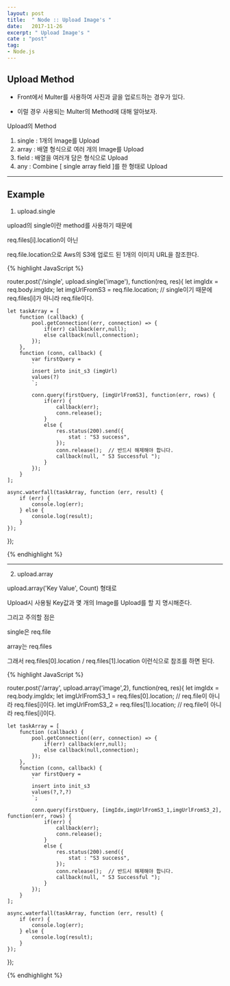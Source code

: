 ```yaml
---
layout: post
title:  " Node :: Upload Image's "
date:   2017-11-26
excerpt: " Upload Image's "
cate : "post"
tag:
- Node.js
---
```


## Upload Method

* Front에서 Multer를 사용하여 사진과 글을 업로드하는 경우가 있다.

* 이럴 경우 사용되는 Multer의 Method에 대해 알아보자.


Upload의 Method

1. single : 1개의 Image를 Upload
1. array : 배열 형식으로 여러 개의 Image를 Upload
2. field : 배열을 여러개 담은 형식으로 Upload
3. any : Combine [ single array field ]를 한 형태로 Upload


--- 


## Example 

1. upload.single

upload의 single이란 method를 사용하기 때문에

req.files[i].location이 아닌 

req.file.location으로 Aws의 S3에 업로드 된 1개의 이미지 URL을 참조한다.


{% highlight JavaScript %}

router.post('/single', upload.single('image'), function(req, res){
    let imgIdx = req.body.imgIdx;
    let imgUrlFromS3 = req.file.location; // single이기 때문에 req.files[i]가 아니라 req.file이다.

    let taskArray = [
        function (callback) {
            pool.getConnection((err, connection) => {
                if(err) callback(err,null);
                else callback(null,connection);
            });   
        },
        function (conn, callback) {
            var firstQuery = 
            `
            insert into init_s3 (imgUrl)
            values(?)
            `;
            
            conn.query(firstQuery, [imgUrlFromS3], function(err, rows) {
                if(err) {
                    callback(err);
                    conn.release();
                }
                else {   
                    res.status(200).send({
                        stat : "S3 success",
                    });
                    conn.release();  // 반드시 해제해야 합니다.
                    callback(null, " S3 Successful ");
                }
            });
        }
    ];

    async.waterfall(taskArray, function (err, result) {
        if (err) {
            console.log(err);
        } else {
            console.log(result);
        }
    });
});

{% endhighlight %}

--- 


2. upload.array

upload.array('Key Value', Count) 형태로

Upload시 사용될 Key값과 몇 개의 Image를 Upload를 할 지 명시해준다.

그리고 주의할 점은

single은 req.file 

array는 req.files

그래서 req.files[0].location / req.files[1].location 이런식으로 참조를 하면 된다.


{% highlight JavaScript %}

router.post('/array', upload.array('image',2), function(req, res){
    let imgIdx = req.body.imgIdx;
    let imgUrlFromS3_1 = req.files[0].location; // req.file이 아니라 req.files[i]이다. 
	let imgUrlFromS3_2 = req.files[1].location; // req.file이 아니라 req.files[i]이다. 

    let taskArray = [
        function (callback) {
            pool.getConnection((err, connection) => {
                if(err) callback(err,null);
                else callback(null,connection);
            });   
        },
        function (conn, callback) {
            var firstQuery = 
            `
            insert into init_s3 
            values(?,?,?)
            `;
            
            conn.query(firstQuery, [imgIdx,imgUrlFromS3_1,imgUrlFromS3_2], function(err, rows) {
                if(err) {
                    callback(err);
                    conn.release();
                }
                else {   
                    res.status(200).send({
                        stat : "S3 success",
                    });
                    conn.release();  // 반드시 해제해야 합니다.
                    callback(null, " S3 Successful ");
                }
            });
        }
    ];

    async.waterfall(taskArray, function (err, result) {
        if (err) {
            console.log(err);
        } else {
            console.log(result);
        }
    });
});

{% endhighlight %}
